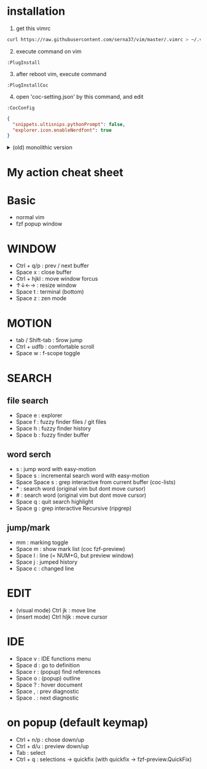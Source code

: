 # installation
1. get this vimrc
```sh
curl https://raw.githubusercontent.com/serna37/vim/master/.vimrc > ~/.vimrc
```
2. execute command on vim
```
:PlugInstall
```
3. after reboot vim, execute command
```
:PlugInstallCoc
```
4. open 'coc-setting.json' by this command, and edit
```
:CocConfig
```
```json
{
  "snippets.ultisnips.pythonPrompt": false,
  "explorer.icon.enableNerdfont": true
}
```

<details>
<summary>(old) monolithic version</summary>
# monolithic version
[feature] no plugin, all function is on this vimrc.
or (exclude plugin mode)
curl https://raw.githubusercontent.com/serna37/vim/master/monolithic.vim > ~/.vimrc

```monolithic initiation.vim
<Space>n Azathoth<CR>
```

# snippet(for v-snip)
for vsnip, this is "create snippet" snippet

```vsnip.json
{
    "sni": {
        "prefix": ["sni"],
        "body": [
            ",\"${1}\": {"
            ,"  \"prefix\": [\"${2}\"],"
            ,"  \"body\": [\"${3}\"]"
            ,"}"
        ]
    }

}
```

</details>

# My action cheat sheet
# Basic
- normal vim
- fzf popup window

# WINDOW
- Ctrl + q/p : prev / next buffer
- Space x : close buffer
- Ctrl + hjkl : move window forcus
- ↑↓←→ : resize window
- Space t : terminal (bottom)
- Space z : zen mode

# MOTION
- tab / Shift-tab : 5row jump
- Ctrl + udfb : comfortable scroll
- Space w : f-scope toggle

# SEARCH
## file search
- Space e : explorer
- Space f : fuzzy finder files / git files
- Space h : fuzzy finder history
- Space b : fuzzy finder buffer

## word serch
- s : jump word with easy-motion
- Space s : incremental search word with easy-motion
- Space Space s : grep interactive from current buffer (coc-lists)
- \* : search word (original vim but dont move cursor)
- \# : search word (original vim but dont move cursor)
- Space q : quit search highlight
- Space g : grep interactive Recursive (ripgrep)

## jump/mark
- mm : marking toggle
- Space m : show mark list (coc fzf-preview)
- Space l : line (= NUM+G, but preview window)
- Space j : jumped history
- Space c : changed line

# EDIT
- (visual mode) Ctrl jk : move line
- (insert mode) Ctrl hljk : move cursor

# IDE
- Space v : IDE functions menu
- Space d : go to definition
- Space r : (popup) find references
- Space o : (popup) outline
- Space ? : hover document
- Space , : prev diagnostic
- Space . : next diagnostic

# on popup (default keymap)
- Ctrl + n/p : chose down/up
- Ctrl + d/u : preview down/up
- Tab : select
- Ctrl + q : selections -> quickfix
(with quickfix -> fzf-preview.QuickFix)
